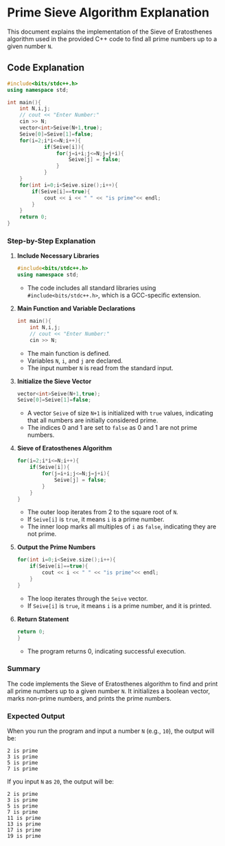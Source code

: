 # Prime Sieve Algorithm Explanation

This document explains the implementation of the Sieve of Eratosthenes algorithm used in the provided C++ code to find all prime numbers up to a given number `N`.

## Code Explanation

```cpp
#include<bits/stdc++.h>
using namespace std;

int main(){
    int N,i,j;
    // cout << "Enter Number:"
    cin >> N;
    vector<int>Seive(N+1,true);
    Seive[0]=Seive[1]=false;
    for(i=2;i*i<=N;i++){
            if(Seive[i]){
                for(j=i+i;j<=N;j=j+i){
                    Seive[j] = false;
                }
            }
    }
    for(int i=0;i<Seive.size();i++){
        if(Seive[i]==true){
            cout << i << " " << "is prime"<< endl;
        }
    }
    return 0;
}
```

### Step-by-Step Explanation

1. **Include Necessary Libraries**
   ```cpp
   #include<bits/stdc++.h>
   using namespace std;
   ```
   - The code includes all standard libraries using `#include<bits/stdc++.h>`, which is a GCC-specific extension.

2. **Main Function and Variable Declarations**
   ```cpp
   int main(){
       int N,i,j;
       // cout << "Enter Number:"
       cin >> N;
   ```
   - The main function is defined.
   - Variables `N`, `i`, and `j` are declared.
   - The input number `N` is read from the standard input.

3. **Initialize the Sieve Vector**
   ```cpp
   vector<int>Seive(N+1,true);
   Seive[0]=Seive[1]=false;
   ```
   - A vector `Seive` of size `N+1` is initialized with `true` values, indicating that all numbers are initially considered prime.
   - The indices 0 and 1 are set to `false` as 0 and 1 are not prime numbers.

4. **Sieve of Eratosthenes Algorithm**
   ```cpp
   for(i=2;i*i<=N;i++){
       if(Seive[i]){
           for(j=i+i;j<=N;j=j+i){
               Seive[j] = false;
           }
       }
   }
   ```
   - The outer loop iterates from 2 to the square root of `N`.
   - If `Seive[i]` is `true`, it means `i` is a prime number.
   - The inner loop marks all multiples of `i` as `false`, indicating they are not prime.

5. **Output the Prime Numbers**
   ```cpp
   for(int i=0;i<Seive.size();i++){
       if(Seive[i]==true){
           cout << i << " " << "is prime"<< endl;
       }
   }
   ```
   - The loop iterates through the `Seive` vector.
   - If `Seive[i]` is `true`, it means `i` is a prime number, and it is printed.

6. **Return Statement**
   ```cpp
   return 0;
   }
   ```
   - The program returns 0, indicating successful execution.

### Summary

The code implements the Sieve of Eratosthenes algorithm to find and print all prime numbers up to a given number `N`. It initializes a boolean vector, marks non-prime numbers, and prints the prime numbers.

### Expected Output

When you run the program and input a number `N` (e.g., `10`), the output will be:

```
2 is prime
3 is prime
5 is prime
7 is prime
```
If you input `N` as `20`, the output will be:

```
2 is prime
3 is prime
5 is prime
7 is prime
11 is prime
13 is prime
17 is prime
19 is prime
```
